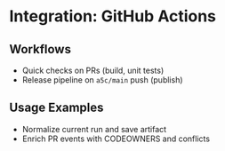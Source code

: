 # Integration: GitHub Actions

## Workflows
- Quick checks on PRs (build, unit tests)
- Release pipeline on `a5c/main` push (publish)

## Usage Examples
- Normalize current run and save artifact
- Enrich PR events with CODEOWNERS and conflicts
